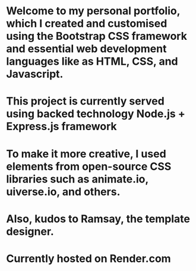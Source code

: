 # Welcome to my personal portfolio, which I created and customised using the Bootstrap CSS framework and essential web development languages like as HTML, CSS, and Javascript.
# This project is currently served using backed technology Node.js + Express.js framework
# To make it more creative, I used elements from open-source CSS libraries such as animate.io, uiverse.io, and others.
# Also, kudos to Ramsay, the template designer.
# Currently hosted on Render.com 
